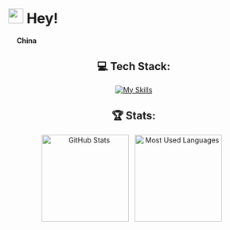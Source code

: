 <h1><img src="https://emojis.slackmojis.com/emojis/images/1531849430/4246/blob-sunglasses.gif?1531849430" width="30"/> Hey! </h1>


<p> <img src="https://cdn-icons-png.flaticon.com/512/3909/3909402.png" width="13"/> <b> China</b> </p>


<div align="center">



## 💻 Tech Stack:

[![My Skills](https://skillicons.dev/icons?i=java,html,jquery,js,vue,mysql,python,lua)](https://skillicons.dev)


</p>

## 🏆 Stats:

<p>
    <img height=175 alt="GitHub Stats" src="https://github-readme-stats.vercel.app/api?username=itzlyg&show_icons=true&count_private=true&theme=dark" />&nbsp;&nbsp;
    <img height=175 alt="Most Used Languages" src="https://github-readme-stats.vercel.app/api/top-langs/?username=itzlyg&layout=compact&theme=dark" />&nbsp;&nbsp;
</p>
</div>
